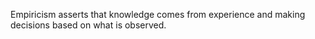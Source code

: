 Empiricism asserts that knowledge comes from experience and making decisions based on what is observed.